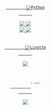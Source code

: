 <p align="center">

   <code>
      <a href="https://python.org">
         <img width=30 alt="Python" src="https://upload.wikimedia.org/wikipedia/commons/thumb/c/c3/Python-logo-notext.svg/2000px-Python-logo-notext.svg.png"/>
      </a>
   </code>

   <br/>
   
   <a href="https://github.com/4surix/atomion">
      <img width=320 src="https://github-readme-stats.vercel.app/api/pin/?username=4surix&repo=atomion&theme=default_repocard" />
   </a>

   <a href="https://github.com/4surix/atomion">
      <img width=320 src="https://cdn.discordapp.com/attachments/557310650569850881/768178259816874029/unknown.png" />
   </a>

   <br/>

   <a href="https://github.com/4surix/cliagramme">
      <img width=320 src="https://github-readme-stats.vercel.app/api/pin/?username=4surix&repo=cliagramme&theme=default_repocard" />
   </a>

   <a href="https://github.com/4surix/cliagramme">
      <img width=320 src="https://cdn.discordapp.com/attachments/557310650569850881/768178202413236254/unknown.png" />
   </a>
   
   <br/>
   
   <code>
      <a href="http://langagelinotte.free.fr/wordpress/">
         <img width=30 alt="Linotte" src="http://langagelinotte.free.fr/images/logo22.png"/>
      </a>
   </code>
   
   <br/>

   <a href="https://github.com/4surix/dictionnaire_linotte">
      <img width=320 src="https://github-readme-stats.vercel.app/api/pin/?username=4surix&repo=dictionnaire_linotte&theme=default_repocard" />
   </a>

   <br/>

   <code>
      <a href="https://github.com/ArkScript-lang/Ark">
         <img width=30 alt="ArkScript" src="https://github.com/ArkScript-lang/Ark/blob/dev/images/ArkTransparent-by-mazz.png"/>
      </a>
   </code>

   <br/>

   <a href="https://github.com/4surix/arkord">
      <img width=320 src="https://github-readme-stats.vercel.app/api/pin/?username=4surix&repo=arkscord&theme=default_repocard" />
   </a>

   <br/>

</p>
